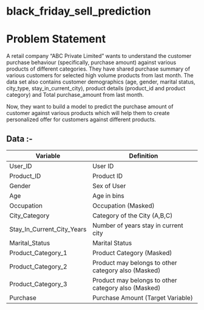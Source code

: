 # black_friday_sell_prediction
# Problem Statement
A retail company “ABC Private Limited” wants to understand the customer purchase behaviour (specifically, purchase amount) against various products of different categories. They have shared purchase summary of various customers for selected high volume products from last month.
The data set also contains customer demographics (age, gender, marital status, city_type, stay_in_current_city), product details (product_id and product category) and Total purchase_amount from last month.

Now, they want to build a model to predict the purchase amount of customer against various products which will help them to create personalized offer for customers against different products.

## Data :-

| Variable	| Definition|
|-----------|-----------|
|User_ID	|User ID|
|Product_ID|	Product ID|
|Gender|	Sex of User|
Age	|Age in bins
Occupation	|Occupation (Masked)
City_Category	|Category of the City (A,B,C)
Stay_In_Current_City_Years|	Number of years stay in current city
Marital_Status	|Marital Status
Product_Category_1	|Product Category (Masked)
Product_Category_2|	Product may belongs to other category also (Masked)
Product_Category_3	|Product may belongs to other category also (Masked)
Purchase	|Purchase Amount (Target Variable)


